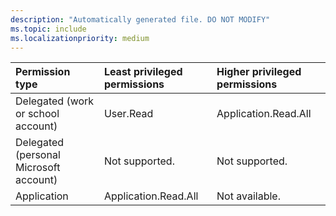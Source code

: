 ```yaml
---
description: "Automatically generated file. DO NOT MODIFY"
ms.topic: include
ms.localizationpriority: medium
---
```


|Permission type|Least privileged permissions|Higher privileged permissions|
|:---|:---|:---|
|Delegated (work or school account)|User.Read|Application.Read.All|
|Delegated (personal Microsoft account)|Not supported.|Not supported.|
|Application|Application.Read.All|Not available.|

